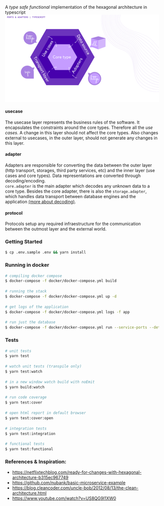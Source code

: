 A *type safe functional* implementation of the hexagonal architecture in typescript 
![ports & adapters](./docs/asset/ports-and-adapters.png)

#### usecase
The usecase layer represents the business rules of the software. It encapsulates the constraints around
the core types. Therefore all the *use cases*. A change in this layer should not affect the core types.
Also changes external to usecases, in the outer layer, should not generate any changes in
this layer.

#### adapter
Adapters are responsible for converting the data between the outer layer
(http transport, storages, third party services, etc) and the inner layer
(use cases and core types). Data representations are converted through decoding/encoding.  
`core.adapter` is the main adapter which decodes any unknown data to a core type.
Besides the core adapter, there is also the `storage.adapter`, which handles
data transport between database engines and the application 
[(more about decoding)](docs/DECODE.md).

#### protocol
Protocols setup any required infraestructure for the communication between the 
outmost layer and the external world.


### Getting Started

```bash
$ cp .env.sample .env && yarn install
```

### Running in docker

```bash
# compiling docker compose
$ docker-compose -f docker/docker-compose.yml build

# running the stack
$ docker-compose -f docker/docker-compose.yml up -d

# get logs of the application
$ docker-compose -f docker/docker-compose.yml logs -f app

# run just the database
$ docker-compose -f docker/docker-compose.yml run --service-ports --detach db
```

### Tests

```bash
# unit tests
$ yarn test

# watch unit tests (transpile only)
$ yarn test:watch

# in a new window watch build with noEmit
$ yarn build:watch

# run code coverage
$ yarn test:cover

# open html report in default browser
$ yarn test:cover:open

# integration tests
$ yarn test:integration

# functional tests
$ yarn test:functional
```

### References & Inspiration:
* https://netflixtechblog.com/ready-for-changes-with-hexagonal-architecture-b315ec967749
* https://github.com/nubank/basic-microservice-example
* https://blog.cleancoder.com/uncle-bob/2012/08/13/the-clean-architecture.html
* https://www.youtube.com/watch?v=US8QG9I1XW0
